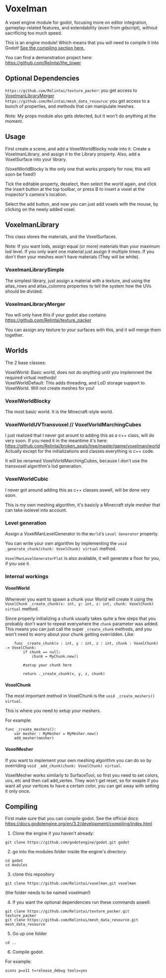 # Voxelman

A voxel engine module for godot, focusing more on editor integration, gameplay-related features, and extendability (even from gdscript), without sacrificing too much speed.

This is an engine module! Which means that you will need to compile it into Godot! [See the compiling section here.](#compiling)

You can find a demonstration project here: https://github.com/Relintai/the_tower

## Optional Dependencies

`https://github.com/Relintai/texture_packer`: you get access to [VoxelmanLibraryMerger](#voxelmanlibrarymerger) \
`https://github.com/Relintai/mesh_data_resource`: you get access to a bunch of properties, and methods that can manipulate meshes.

Note: My props module also gets detected, but it won't do anything at the moment.

## Usage

First create a scene, and add a VoxelWorldBlocky node into it. Create a VoxelmanLibrary, and assign it to the Library property.
Also, add a VoxelSurface into your library.

(VoxelWorldBlocky is the only one that works properly for now, this will soon be fixed!)

Tick the editable property, deselect, then select the world again, and click the insert button at the top toolbar, or press B to insert a
voxel at the inspector's camera's location.

Select the add button, and now you can just add voxels with the mouse, by clicking on the newly added voxel.

## VoxelmanLibrary

This class stores the materials, and the VoxelSurfaces.

Note: If you want lods, assign equal (or more) materials than your maximum lod level. If you only want one material just assign it 
multiple times. If you don't then your meshes won't have materials (They will be white).

### VoxelmanLibrarySimple

The simplest library, just assign a material with a texture, and using the atlas_rows and atlas_culomns properties to tell the system
how the UVs should be divided.

### VoxelmanLibraryMerger

You will only have this if your godot also contains https://github.com/Relintai/texture_packer

You can assign any texture to your surfaces with this, and it will merge them together.

## Worlds

The 2 base classes:

VoxelWorld: Basic world, does not do anything until you implemnent the required virtual methods!\
VoxelWorldDefault: This adds threading, and LoD storage support to VoxelWorld. Will not create meshes for you!

### VoxelWorldBlocky

The most basic world. It is the Minecraft-style world.

### VoxelWorldUVTransvoxel // VoxelVorldMarchingCubes

I just realized that I never got arount to adding this as a c++ class, will do very soon.
If you need it in the meantime it's here: https://github.com/Relintai/broken_seals/tree/master/game/voxelman/world
Actually except for the initializations and classes everything is c++ code.

It will be renamed VoxelVorldMarchingCubes, because I don't use the transvoxel algorithm's lod generation.

### VoxelWorldCubic

I never got around adding this as c++ classes aswell, will be done very soon.

This is my own meshing algorithm, it's basicly a Minecraft style mesher that can take isolevel into account.

### Level generation

Assign a VoxelManLevelGenerator to the `World`'s `Level Generator` property.

You can write your own algorithm by implementing the ``` void _generate_chunk(chunk: VoxelChunk) virtual ``` method.

`VoxelManLevelGeneratorFlat` is also available, it will generate a floor for you, if you use it.

### Internal workings

#### VoxelWorld

Whenever you want to spawn a chunk your World will create it using the ``` VoxelChunk _create_chunk(x: int, y: int, z: int, chunk: VoxelChunk) virtual ``` method.

Since properly initializing a chunk usually takes quite a few steps that you probably don't want to repeat everywhere the `chunk`
parameter was added. This means you can just call the super `_create_chunk` methods, and you won't need to worry about your chunk
getting overridden. Like:

``` 
    func _create_chunk(x : int, y : int, z : int, chunk : VoxelChunk) -> VoxelChunk:
        if chunk == null:
            chunk = MyChunk.new()

        #setup your chunk here

        return ._create_chunk(x, y, z, chunk)
```

#### VoxelChunk

The most important method in VoxelChunk is the ``` void _create_meshers() virtual ```.

This is where you need to setup your meshers.

For example:

```
func _create_meshers():
    var mesher : MyMesher = MyMesher.new()
    add_mesher(mesher)
```

#### VoxelMesher

If you want to implement your own meshing algorithm you can do so by overriding ``` void _add_chunk(chunk: VoxelChunk) virtual ```.

VoxelMesher works similarly to SurfaceTool, so first you need to set colors, uvs, etc and then call add_vertex.
They won't get reset, so for exaple if you want all your vertices to have a certain color, you can get away with setting it only once.

## Compiling

First make sure that you can compile godot. See the official docs: https://docs.godotengine.org/en/3.2/development/compiling/index.html

1. Clone the engine if you haven't already:

```git clone https://github.com/godotengine/godot.git godot```

2. go into the modules folder inside the engine's directory:

```cd godot``` \
```cd modules```

3. clone this repository

```git clone https://github.com/Relintai/voxelman.git voxelman```

(the folder needs to be named voxelman!)

4. If you want the optional dependencies run these commands aswell:

```git clone https://github.com/Relintai/texture_packer.git texture_packer``` \
```git clone https://github.com/Relintai/mesh_data_resource.git mesh_data_resource```

5. Go up one folder

```cd ..```

6. Compile godot.

For example:

```scons p=x11 t=release_debug tools=yes```
